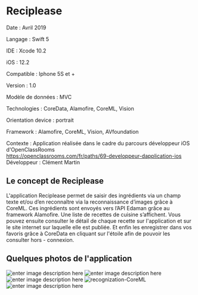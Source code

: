 # Reciplease

Date : Avril 2019  

Langage : Swift 5  

IDE : Xcode 10.2  

iOS : 12.2  

Compatible : Iphone 5S et +  

Version : 1.0    

Modèle de données : MVC

Technologies : CoreData, Alamofire, CoreML, Vision

Orientation device : portrait

Framework : Alamofire, CoreML, Vision, AVfoundation

Contexte : Application réalisée dans le cadre du parcours développeur iOS d'OpenClassRooms  
https://openclassrooms.com/fr/paths/69-developpeur-dapplication-ios
Développeur : Clément Martin 

## Le concept de Reciplease

L'application Reciplease permet de saisir des ingrédients via un champ texte et/ou d’en reconnaître via la reconnaissance d’images grâce à CoreML. Ces ingrédients sont envoyés vers l’API Edaman grâce au framework Alamofire. Une liste de recettes de cuisine s’affichent. Vous pouvez ensuite consulter le détail de chaque recette sur l'application et sur le site internet sur laquelle elle est publiée. Et enfin les enregistrer dans vos favoris grâce à CoreData en cliquant sur l'étoile afin de pouvoir les consulter hors - connexion.

## Quelques photos de l'application 


![enter image description here](https://photos.app.goo.gl/NShD9UK53Tei8Luj7)
![enter image description here](URL)
![enter image description here](URL)
![recognization-CoreML](URL)
![enter image description here](URL)
